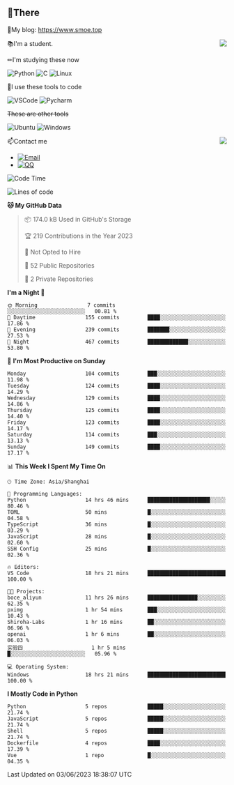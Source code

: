 
## 👏There

📰My blog: https://www.smoe.top

<img align="right" src="https://github-readme-stats.vercel.app/api/top-langs/?username=AkashiCoin"/>


📚I'm a student.

✏I'm studying these now

![Python](https://img.shields.io/badge/-Python-blue?style=flat-square&logo=Python&logoColor=fff)
![C](https://img.shields.io/badge/-C-585858?style=flat-square&logo=C&logoColor=fff)
![Linux](https://img.shields.io/badge/-Linux-black?style=flat-square&logo=Linux&logoColor=fff)

🔨I use these tools to code

![VSCode](https://img.shields.io/badge/-VSCode-blue?style=flat-square&logo=visualstudiocode&logoColor=fff)
![Pycharm](https://img.shields.io/badge/-Pycharm-green?style=flat-square&logo=pycharm&logoColor=fff)

 ~~These are other tools~~

![Ubuntu](https://img.shields.io/badge/-Ubuntu-orange?style=flat-square&logo=Ubuntu&logoColor=fff)
![Windows](https://img.shields.io/badge/-Windows-blue?style=flat-square&logo=Windows&logoColor=fff)

<img align="right" src="https://github-readme-stats.vercel.app/api?username=AkashiCoin" />


📫Contact me

* [![Email](https://img.shields.io/badge/Email-l1040186796@gmail.com-1?style=social&logoColor=fff)](mailto:l1040186796@gmail.com)
* [![QQ](https://img.shields.io/badge/QQ-1040186796-1?style=social&logoColor=fff)](tencent://AddContact/?fromId=45&fromSubId=1&subcmd=all&uin=1040186796&website=www.oicqzone.com)

<!--START_SECTION:waka-->
![Code Time](http://img.shields.io/badge/Code%20Time-787%20hrs%2059%20mins-blue)

![Lines of code](https://img.shields.io/badge/From%20Hello%20World%20I%27ve%20Written-242.5%20thousand%20lines%20of%20code-blue)

**🐱 My GitHub Data** 

> 📦 174.0 kB Used in GitHub's Storage 
 > 
> 🏆 219 Contributions in the Year 2023
 > 
> 🚫 Not Opted to Hire
 > 
> 📜 52 Public Repositories 
 > 
> 🔑 2 Private Repositories 
 > 
**I'm a Night 🦉** 

```text
🌞 Morning                7 commits           ░░░░░░░░░░░░░░░░░░░░░░░░░   00.81 % 
🌆 Daytime                155 commits         ████░░░░░░░░░░░░░░░░░░░░░   17.86 % 
🌃 Evening                239 commits         ███████░░░░░░░░░░░░░░░░░░   27.53 % 
🌙 Night                  467 commits         █████████████░░░░░░░░░░░░   53.80 % 
```
📅 **I'm Most Productive on Sunday** 

```text
Monday                   104 commits         ███░░░░░░░░░░░░░░░░░░░░░░   11.98 % 
Tuesday                  124 commits         ████░░░░░░░░░░░░░░░░░░░░░   14.29 % 
Wednesday                129 commits         ████░░░░░░░░░░░░░░░░░░░░░   14.86 % 
Thursday                 125 commits         ████░░░░░░░░░░░░░░░░░░░░░   14.40 % 
Friday                   123 commits         ████░░░░░░░░░░░░░░░░░░░░░   14.17 % 
Saturday                 114 commits         ███░░░░░░░░░░░░░░░░░░░░░░   13.13 % 
Sunday                   149 commits         ████░░░░░░░░░░░░░░░░░░░░░   17.17 % 
```


📊 **This Week I Spent My Time On** 

```text
🕑︎ Time Zone: Asia/Shanghai

💬 Programming Languages: 
Python                   14 hrs 46 mins      ████████████████████░░░░░   80.46 % 
TOML                     50 mins             █░░░░░░░░░░░░░░░░░░░░░░░░   04.58 % 
TypeScript               36 mins             █░░░░░░░░░░░░░░░░░░░░░░░░   03.29 % 
JavaScript               28 mins             █░░░░░░░░░░░░░░░░░░░░░░░░   02.60 % 
SSH Config               25 mins             █░░░░░░░░░░░░░░░░░░░░░░░░   02.36 % 

🔥 Editors: 
VS Code                  18 hrs 21 mins      █████████████████████████   100.00 % 

🐱‍💻 Projects: 
boce_aliyun              11 hrs 26 mins      ████████████████░░░░░░░░░   62.35 % 
pximg                    1 hr 54 mins        ███░░░░░░░░░░░░░░░░░░░░░░   10.43 % 
Shiroha-Labs             1 hr 16 mins        ██░░░░░░░░░░░░░░░░░░░░░░░   06.96 % 
openai                   1 hr 6 mins         ██░░░░░░░░░░░░░░░░░░░░░░░   06.03 % 
实验四                      1 hr 5 mins         █░░░░░░░░░░░░░░░░░░░░░░░░   05.96 % 

💻 Operating System: 
Windows                  18 hrs 21 mins      █████████████████████████   100.00 % 
```

**I Mostly Code in Python** 

```text
Python                   5 repos             █████░░░░░░░░░░░░░░░░░░░░   21.74 % 
JavaScript               5 repos             █████░░░░░░░░░░░░░░░░░░░░   21.74 % 
Shell                    5 repos             █████░░░░░░░░░░░░░░░░░░░░   21.74 % 
Dockerfile               4 repos             ████░░░░░░░░░░░░░░░░░░░░░   17.39 % 
Vue                      1 repo              █░░░░░░░░░░░░░░░░░░░░░░░░   04.35 % 
```




 Last Updated on 03/06/2023 18:38:07 UTC
<!--END_SECTION:waka-->
